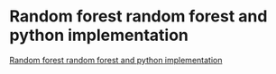 # Random forest random forest and python implementation
[Random forest random forest and python implementation](https://aiwithcloud.com/2022/09/16/random_forest_random_forest_and_python_implementation/)